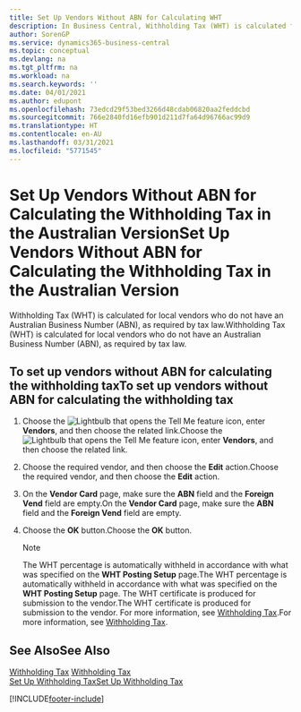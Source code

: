 ```yaml
---
title: Set Up Vendors Without ABN for Calculating WHT
description: In Business Central, Withholding Tax (WHT) is calculated for local vendors who do not have an Australian Business Number (ABN), as required by tax law.
author: SorenGP
ms.service: dynamics365-business-central
ms.topic: conceptual
ms.devlang: na
ms.tgt_pltfrm: na
ms.workload: na
ms.search.keywords: ''
ms.date: 04/01/2021
ms.author: edupont
ms.openlocfilehash: 73edcd29f53bed3266d48cdab06820aa2feddcbd
ms.sourcegitcommit: 766e2840fd16efb901d211d7fa64d96766ac99d9
ms.translationtype: HT
ms.contentlocale: en-AU
ms.lasthandoff: 03/31/2021
ms.locfileid: "5771545"
---
```

# <a name="set-up-vendors-without-abn-for-calculating-the-withholding-tax-in-the-australian-version"></a><span data-ttu-id="be06a-103">Set Up Vendors Without ABN for Calculating the Withholding Tax in the Australian Version</span><span class="sxs-lookup"><span data-stu-id="be06a-103">Set Up Vendors Without ABN for Calculating the Withholding Tax in the Australian Version</span></span>

<span data-ttu-id="be06a-104">Withholding Tax (WHT) is calculated for local vendors who do not have an Australian Business Number (ABN), as required by tax law.</span><span class="sxs-lookup"><span data-stu-id="be06a-104">Withholding Tax (WHT) is calculated for local vendors who do not have an Australian Business Number (ABN), as required by tax law.</span></span>  

## <a name="to-set-up-vendors-without-abn-for-calculating-the-withholding-tax"></a><span data-ttu-id="be06a-105">To set up vendors without ABN for calculating the withholding tax</span><span class="sxs-lookup"><span data-stu-id="be06a-105">To set up vendors without ABN for calculating the withholding tax</span></span>  

1.  <span data-ttu-id="be06a-106">Choose the ![Lightbulb that opens the Tell Me feature](../../media/ui-search/search_small.png "Tell me what you want to do") icon, enter **Vendors**, and then choose the related link.</span><span class="sxs-lookup"><span data-stu-id="be06a-106">Choose the ![Lightbulb that opens the Tell Me feature](../../media/ui-search/search_small.png "Tell me what you want to do") icon, enter **Vendors**, and then choose the related link.</span></span>  
2.  <span data-ttu-id="be06a-107">Choose the required vendor, and then choose the **Edit** action.</span><span class="sxs-lookup"><span data-stu-id="be06a-107">Choose the required vendor, and then choose the **Edit** action.</span></span>  
3.  <span data-ttu-id="be06a-108">On the **Vendor Card** page, make sure the **ABN** field and the **Foreign Vend** field are empty.</span><span class="sxs-lookup"><span data-stu-id="be06a-108">On the **Vendor Card** page, make sure the **ABN** field and the **Foreign Vend** field are empty.</span></span>  
4.  <span data-ttu-id="be06a-109">Choose the **OK** button.</span><span class="sxs-lookup"><span data-stu-id="be06a-109">Choose the **OK** button.</span></span>  

    > [!NOTE]  
    >  <span data-ttu-id="be06a-110">The WHT percentage is automatically withheld in accordance with what was specified on the **WHT Posting Setup** page.</span><span class="sxs-lookup"><span data-stu-id="be06a-110">The WHT percentage is automatically withheld in accordance with what was specified on the **WHT Posting Setup** page.</span></span> <span data-ttu-id="be06a-111">The WHT certificate is produced for submission to the vendor.</span><span class="sxs-lookup"><span data-stu-id="be06a-111">The WHT certificate is produced for submission to the vendor.</span></span> <span data-ttu-id="be06a-112">For more information, see [Withholding Tax](withholding-tax.md).</span><span class="sxs-lookup"><span data-stu-id="be06a-112">For more information, see [Withholding Tax](withholding-tax.md).</span></span>  

## <a name="see-also"></a><span data-ttu-id="be06a-113">See Also</span><span class="sxs-lookup"><span data-stu-id="be06a-113">See Also</span></span>  
 <span data-ttu-id="be06a-114">[Withholding Tax](withholding-tax.md) </span><span class="sxs-lookup"><span data-stu-id="be06a-114">[Withholding Tax](withholding-tax.md) </span></span>  
 [<span data-ttu-id="be06a-115">Set Up Withholding Tax</span><span class="sxs-lookup"><span data-stu-id="be06a-115">Set Up Withholding Tax</span></span>](how-to-set-up-withholding-tax.md)


[!INCLUDE[footer-include](../../includes/footer-banner.md)]